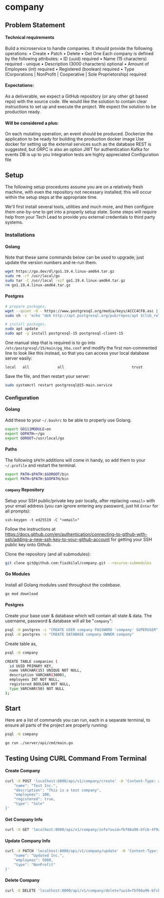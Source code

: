 # company

## Problem Statement
#### Technical requirements 
Build a microservice to handle companies. It should provide the following operations: 
    • Create 
    • Patch 
    • Delete
    • Get One
Each company is defined by the following attributes: 
    • ID (uuid) required 
    • Name (15 characters) required - unique 
    • Description (3000 characters) optional 
    • Amount of Employees (int) required 
    • Registered (boolean) required 
    • Type (Corporations | NonProfit | Cooperative | Sole Proprietorship) required 

#### Expectations: 
As a deliverable, we expect a GitHub repository (or any other git based repo) with the source code. We would like the solution to contain clear instructions to set up and execute the project. 
We expect the solution to be production ready. 

#### Will be considered a plus: 
On each mutating operation, an event should be produced. 
Dockerize the application to be ready for building the production docker image 
Use docker for setting up the external services such as the database 
REST is suggested, but GRPC is also an option 
JWT for authentication 
Kafka for events 
DB is up to you 
Integration tests are highly appreciated
Configuration file 

## Setup

The following setup procedures assume you are on a relatively fresh machine,
with even the repository not necessary installed; this will occur within the
setup steps at the appropriate time.

We'll first install several tools, utilities and much more, and then configure
them one-by-one to get into a properly setup state. Some steps will require
help from your Tech Lead to provide you external credentials to third party
systems.

### Installations

#### Golang

Note that these same commands below can be used to upgrade; just update the
version numbers and re-run them.

```bash
wget https://go.dev/dl/go1.19.4.linux-amd64.tar.gz
sudo rm -rf /usr/local/go
sudo tar -C /usr/local -xzf go1.19.4.linux-amd64.tar.gz
rm go1.19.4.linux-amd64.tar.gz
```

#### Postgres

```bash
# prepare packages.
wget --quiet -O - https://www.postgresql.org/media/keys/ACCC4CF8.asc | sudo apt-key add -
sudo sh -c 'echo "deb http://apt.postgresql.org/pub/repos/apt $(lsb_release -cs)-pgdg main" > /etc/apt/sources.list.d/pgdg.list'

# install packages.
sudo apt update
sudo apt -y install postgresql-15 postgresql-client-15
```

One manual step that is required is to go into
`/etc/postgresql/15/main/pg_hba.conf` and modify the first non-commented line
to look like this instead, so that you can access your local database server
easily:

```
local   all             all                               trust
```

Save the file, and then restart your server:

```bash
sudo systemctl restart postgresql@15-main.service
```

### Configuration

#### Golang

Add these to your `~/.bashrc` to be able to properly use Golang.

```bash
export GO111MODULE=on
export GOPATH=~/go
export GOROOT=/usr/local/go
```

#### Paths

The following `$PATH` additions will come in handy, so add them to your
`~/.profile` and restart the terminal.

```bash
export PATH=$PATH:$GOROOT/bin
export PATH=$PATH:$GOPATH/bin
```

#### `company` Repository

Setup your SSH public/private key pair locally, after replacing `<email>` with
your email address (you can ignore entering any password, just hit `Enter` for
all prompts):

```
ssh-keygen -t ed25519 -C "<email>"
```

Follow the instructions at
https://docs.github.com/en/authentication/connecting-to-github-with-ssh/adding-a-new-ssh-key-to-your-github-account
for getting your SSH public key onto Github.

Clone the repository (and all submodules):

```bash
git clone git@github.com:fiazbilal/company.git --recurse-submodules
```

#### Go Modules

Install all Golang modules used throughout the codebase.

```bash
go mod download
```

#### Postgres

Create your base user & database which will contain all state & data. The
username, password & database will all be "`company`":

```bash
psql -U postgres -c "CREATE USER company PASSWORD 'company' SUPERUSER"
psql -U postgres -c "CREATE DATABASE company OWNER company"
```

Create table as,

```bash
psql -U company
```

```bash
CREATE TABLE companies (
  id UUID PRIMARY KEY,
  name VARCHAR(15) UNIQUE NOT NULL,
  description VARCHAR(3000),
  employees INT NOT NULL,
  registered BOOLEAN NOT NULL,
  type VARCHAR(50) NOT NULL
);
```


## Start

Here are a list of commands you can run, each in a separate terminal, to ensure
all parts of the project are properly running:

```bash
psql -U company
```

```bash
go run ./server/api/cmd/main.go
```

## Testing Using CURL Command From Terminal
#### Create Company

```bash
curl -X POST 'localhost:8000/api/v1/company/create' -H 'Content-Type: application/json' -d '{
    "name": "Test Inc.",
    "description": "This is a test company",
    "employees": 100,
    "registered": true,
    "type": "Sole"
}'
```

#### Get Company Info

```bash
curl -X GET 'localhost:8000/api/v1/company/info?uuid=fbf66a96-bfcb-4f9a-b716-9e18dc292cf1'
```

#### Update Company Info

```bash
curl -X PATCH 'localhost:8000/api/v1/company/update' -H 'Content-Type: application/json' -d '{"id":"fbf66a96-bfcb-4f9a-b716-9e18dc292cf1",
    "name": "Updated Inc.",
    "employees": 5000,
    "type": "NonProfit"
}'
```

#### Delete Company

```bash
curl -X DELETE 'localhost:8000/api/v1/company/delete?uuid=fbf66a96-bfcb-4f9a-b716-9e18dc292cf1'
```